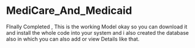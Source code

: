 # MediCare_And_Medicaid
FInally Completed , This is the working Model okay so you can download it and install the whole code into your system and i also created the database also in which you can also add or view Details like that.
